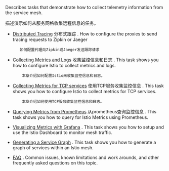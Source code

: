 Describes tasks that demonstrate how to collect telemetry information from the service mesh.

描述演示如何从服务网格收集远程信息的任务。

* [Distributed Tracing](https://istio.io/docs/tasks/telemetry/distributed-tracing.html)   分布式跟踪
  . How to configure the proxies to send tracing requests to Zipkin or Jaeger

         如何配置代理向Zipkin或Jaeger发送跟踪请求

* [Collecting Metrics and Logs](https://istio.io/docs/tasks/telemetry/metrics-logs.html)  收集监控信息和日志
  . This task shows you how to configure Istio to collect metrics and logs.

          本章介绍如何配置Istio来收集监控信息和日志。

* [Collecting Metrics for TCP services](https://istio.io/docs/tasks/telemetry/tcp-metrics.html)  使用TCP服务收集监控信息
  . This task shows you how to configure Istio to collect metrics for TCP services.

          本章介绍如何使用TCP服务收集监控信息和日志。

* [Querying Metrics from Prometheus](https://istio.io/docs/tasks/telemetry/querying-metrics.html)   从prometheus查询监控信息
  . This task shows you how to query for Istio Metrics using Prometheus.
* [Visualizing Metrics with Grafana](https://istio.io/docs/tasks/telemetry/using-istio-dashboard.html)
  . This task shows you how to setup and use the Istio Dashboard to monitor mesh traffic.
* [Generating a Service Graph](https://istio.io/docs/tasks/telemetry/servicegraph.html)
  . This task shows you how to generate a graph of services within an Istio mesh.
* [FAQ](https://istio.io/docs/tasks/telemetry/faq.html)
  . Common issues, known limitations and work arounds, and other frequently asked questions on this topic.




